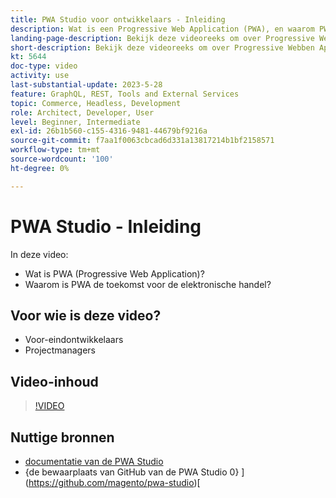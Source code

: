 ```yaml
---
title: PWA Studio voor ontwikkelaars - Inleiding
description: Wat is een Progressive Web Application (PWA), en waarom PWA Studio de toekomstige ​ is.
landing-page-description: Bekijk deze videoreeks om over Progressive Webben Application (PWA) te leren en waarom de PWA Studio de toekomst voor  [!DNL Commerce]  plaatsen is.
short-description: Bekijk deze videoreeks om over Progressive Webben Application (PWA) te leren en waarom de PWA Studio de toekomst voor  [!DNL Commerce]  plaatsen is.
kt: 5644
doc-type: video
activity: use
last-substantial-update: 2023-5-28
feature: GraphQL, REST, Tools and External Services
topic: Commerce, Headless, Development
role: Architect, Developer, User
level: Beginner, Intermediate
exl-id: 26b1b560-c155-4316-9481-44679bf9216a
source-git-commit: f7aa1f0063cbcad6d331a13817214b1bf2158571
workflow-type: tm+mt
source-wordcount: '100'
ht-degree: 0%

---
```


# PWA Studio - Inleiding

In deze video:

- Wat is PWA (Progressive Web Application)?
- Waarom is PWA de toekomst voor de elektronische handel?

## Voor wie is deze video?

- Voor-eindontwikkelaars
- Projectmanagers

## Video-inhoud

>[!VIDEO](https://video.tv.adobe.com/v/35715?quality=12&learn=on)

## Nuttige bronnen

- [ documentatie van de PWA Studio ](https://developer.adobe.com/commerce/pwa-studio/)
- {de bewaarplaats van GitHub van de PWA Studio 0} ](https://github.com/magento/pwa-studio)[
